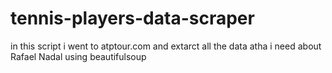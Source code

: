 # tennis-players-data-scraper
in this script i went to atptour.com and extarct all the data atha i need about Rafael Nadal  using beautifulsoup
